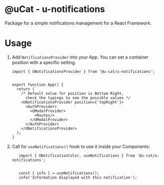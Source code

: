 # @uCat - u-notifications

Package for a simple notifications management for a React Framework.

# Usage

1. Add `NotificationsProvider` into your App. You can set a container position with a specific setting.
    ```tsx
   import { UNotificationsProvider } from '@u-cat/u-notifications';

   
    export function App() {
      return (
        /* Default value for position is Bottom Right, 
          check the typings to see the possible values */
        <UNotificationsProvider position={'topRight'}>
          <AuthProvider>
            <UModalProvider>
              <Routes/>
            </UModalProvider>
          </AuthProvider>
        </UNotificationsProvider>
      );
    }
    ```
2. Call for `useNotifications()` hook to use it inside your Components:
   ```tsx
      import { UNotificationColor, useNotifications } from '@u-cat/u-notifications';


      const { info } = useNotifications();
      info('Information displayed with this notification');
   ```